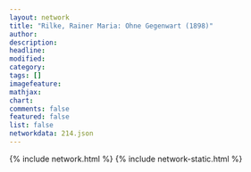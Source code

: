 ```yaml
---
layout: network
title: "Rilke, Rainer Maria: Ohne Gegenwart (1898)"
author:
description:
headline:
modified:
category:
tags: []
imagefeature: 
mathjax: 
chart: 
comments: false
featured: false
list: false
networkdata: 214.json
---
```

{% include network.html %}
{% include network-static.html %}

